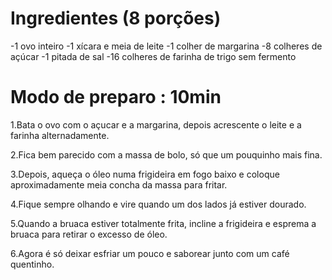 # Ingredientes (8 porções)

-1 ovo inteiro
-1 xícara e meia de leite
-1 colher de margarina
-8 colheres de açúcar
-1 pitada de sal
-16 colheres de farinha de trigo sem fermento

# Modo de preparo : 10min

1.Bata o ovo com o açucar e a margarina, depois acrescente o leite e a farinha alternadamente.

2.Fica bem parecido com a massa de bolo, só que um pouquinho mais fina.

3.Depois, aqueça o óleo numa frigideira em fogo baixo e coloque aproximadamente meia concha da massa para fritar.

4.Fique sempre olhando e vire quando um dos lados já estiver dourado.

5.Quando a bruaca estiver totalmente frita, incline a frigideira e esprema a bruaca para retirar o excesso de óleo.

6.Agora é só deixar esfriar um pouco e saborear junto com um café quentinho.